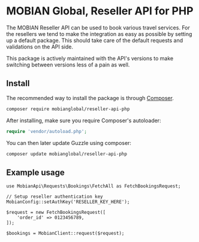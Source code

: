 # MOBIAN Global, Reseller API for PHP

The MOBIAN Reseller API can be used to book various travel services. For the resellers we tend to make the integration as easy as possible by setting up a default package. This should take care of the default requests and validations on the API side.

This package is actively maintained with the API's versions to make switching between versions less of a pain as well.

## Install

The recommended way to install the package is through
[Composer](http://getcomposer.org).

```bash
composer require mobianglobal/reseller-api-php
```

After installing, make sure you require Composer's autoloader:

```php
require 'vendor/autoload.php';
```

You can then later update Guzzle using composer:

 ```bash
composer update mobianglobal/reseller-api-php
 ```

## Example usage

```
use MobianApi\Requests\Bookings\FetchAll as FetchBookingsRequest;

// Setup reseller authentication key
MobianConfig::setAuthKey('RESELLER_KEY_HERE');

$request = new FetchBookingsRequest([
    'order_id' => 0123456789,
]);

$bookings = MobianClient::request($request);
```
